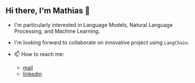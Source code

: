 ## Hi there, I'm Mathias 👋

- I'm particularly interested in Language Models, Natural Language Processing, and Machine Learning.

- I'm looking forward to collaborate on innovative project using ``LangChain``.

- 📫 How to reach me: 
  - [mail](caillard.mathias@gmail.com)
  - [linkedin](https://www.linkedin.com/in/mathias-caillard/)
